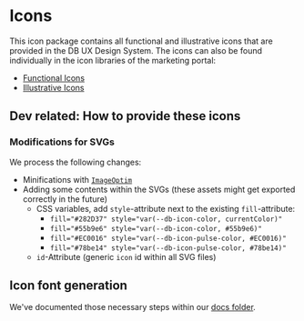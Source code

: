 # Icons

This icon package contains all functional and illustrative icons that are provided in the DB UX Design System. The icons can also be found individually in the icon libraries of the marketing portal:
- [Functional Icons](https://marketingportal.extranet.deutschebahn.com/marketingportal/Marke-und-Design/Basiselemente/Icons/Icon-Bibliotheken/Bibliothek-Funktionale-Icons)
- [Illustrative Icons](https://marketingportal.extranet.deutschebahn.com/marketingportal/Marke-und-Design/Basiselemente/Icons/Icon-Bibliotheken/Bibliothek-Illustrative-Icons)

## Dev related: How to provide these icons
### Modifications for SVGs

We process the following changes:

-   Minifications with [`ImageOptim`](https://imageoptim.com/mac)
-   Adding some contents within the SVGs (these assets might get exported correctly in the future)
    -   CSS variables, add `style`-attribute next to the existing `fill`-attribute:
        -   `fill="#282D37" style="var(--db-icon-color, currentColor)"`
        -   `fill="#55b9e6" style="var(--db-icon-color, #55b9e6)"`
        -   `fill="#EC0016" style="var(--db-icon-pulse-color, #EC0016)"`
        -   `fill="#78be14" style="var(--db-icon-pulse-color, #78be14)"`
    -   `id`-Attribute (generic `icon` id within all SVG files)

## Icon font generation

We've documented those necessary steps within our [docs folder](../../packages/foundations/docs/Icons.md).
